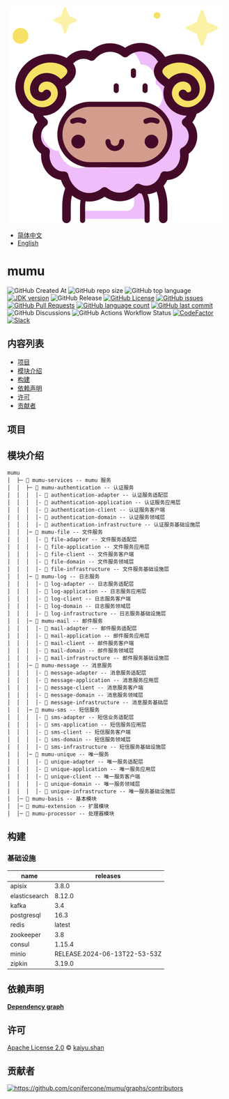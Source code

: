 ![mumu](./logo.svg)

- [简体中文](README.zh_CN.md)
- [English](README.md)

# mumu

![GitHub Created At](https://img.shields.io/github/created-at/conifercone/mumu)
![GitHub repo size](https://img.shields.io/github/repo-size/conifercone/mumu)
![GitHub top language](https://img.shields.io/github/languages/top/conifercone/mumu)
[![JDK version](https://img.shields.io/badge/JDK-21+-green.svg)](https://www.oracle.com/java/technologies/javase/jdk21-archive-downloads.html)
![GitHub Release](https://img.shields.io/github/v/release/conifercone/mumu)
[![GitHub License](https://img.shields.io/github/license/conifercone/mumu)](https://github.com/conifercone/mumu)
[![GitHub issues](https://img.shields.io/github/issues/conifercone/mumu)](https://github.com/conifercone/mumu/issues)
[![GitHub Pull Requests](https://img.shields.io/github/issues-pr/conifercone/mumu)](https://github.com/conifercone/mumu/pulls)
[![GitHub language count](https://img.shields.io/github/languages/count/conifercone/mumu)](https://github.com/conifercone/mumu)
[![GitHub last commit](https://img.shields.io/github/last-commit/conifercone/mumu/develop)](https://github.com/conifercone/mumu)
![GitHub Discussions](https://img.shields.io/github/discussions/conifercone/mumu)
![GitHub Actions Workflow Status](https://img.shields.io/github/actions/workflow/status/conifercone/mumu/dependency-submission.yml)
[![CodeFactor](https://www.codefactor.io/repository/github/conifercone/mumu/badge/develop)](https://www.codefactor.io/repository/github/conifercone/mumu/overview/develop)
[![Slack](https://img.shields.io/badge/Slack-Join%20Our%20Community-green)](https://join.slack.com/t/mumu-community/shared_invite/zt-2ov97fcpj-bFJZmpXSp5YZWSU9zD7S5g)

## 内容列表

- [项目](#项目)
- [模块介绍](#模块介绍)
- [构建](#构建)
- [依赖声明](#依赖声明)
- [许可](#许可)
- [贡献者](#贡献者)

## 项目

## 模块介绍

```text
mumu
│  ├─ 📂 mumu-services -- mumu 服务
│  │  ├─ 📂 mumu-authentication -- 认证服务
│  │  │  │- 📂 authentication-adapter -- 认证服务适配层
│  │  │  │- 📂 authentication-application -- 认证服务应用层
│  │  │  │- 📂 authentication-client -- 认证服务客户端
│  │  │  │- 📂 authentication-domain -- 认证服务领域层
│  │  │  │- 📂 authentication-infrastructure -- 认证服务基础设施层
│  │  │─ 📂 mumu-file -- 文件服务
│  │  │  │- 📂 file-adapter -- 文件服务适配层
│  │  │  │- 📂 file-application -- 文件服务应用层
│  │  │  │- 📂 file-client -- 文件服务客户端
│  │  │  │- 📂 file-domain -- 文件服务领域层
│  │  │  │- 📂 file-infrastructure -- 文件服务基础设施层
│  │  │─ 📂 mumu-log -- 日志服务
│  │  │  │- 📂 log-adapter -- 日志服务适配层
│  │  │  │- 📂 log-application -- 日志服务应用层
│  │  │  │- 📂 log-client -- 日志服务客户端
│  │  │  │- 📂 log-domain -- 日志服务领域层
│  │  │  │- 📂 log-infrastructure -- 日志服务基础设施层
│  │  │─ 📂 mumu-mail -- 邮件服务
│  │  │  │- 📂 mail-adapter -- 邮件服务适配层
│  │  │  │- 📂 mail-application -- 邮件服务应用层
│  │  │  │- 📂 mail-client -- 邮件服务客户端
│  │  │  │- 📂 mail-domain -- 邮件服务领域层
│  │  │  │- 📂 mail-infrastructure -- 邮件服务基础设施层
│  │  │─ 📂 mumu-message -- 消息服务
│  │  │  │- 📂 message-adapter -- 消息服务适配层
│  │  │  │- 📂 message-application -- 消息服务应用层
│  │  │  │- 📂 message-client -- 消息服务客户端
│  │  │  │- 📂 message-domain -- 消息服务领域层
│  │  │  │- 📂 message-infrastructure -- 消息服务基础层
│  │  │─ 📂 mumu-sms -- 短信服务
│  │  │  │- 📂 sms-adapter -- 短信业务适配层
│  │  │  │- 📂 sms-application -- 短信服务应用层
│  │  │  │- 📂 sms-client -- 短信服务客户端
│  │  │  │- 📂 sms-domain -- 短信服务领域层
│  │  │  │- 📂 sms-infrastructure -- 短信服务基础设施层
│  │  │─ 📂 mumu-unique -- 唯一服务
│  │  │  │- 📂 unique-adapter -- 唯一服务适配层
│  │  │  │- 📂 unique-application -- 唯一服务应用层
│  │  │  │- 📂 unique-client -- 唯一服务客户端
│  │  │  │- 📂 unique-domain -- 唯一服务领域层
│  │  │  │- 📂 unique-infrastructure -- 唯一服务基础设施层
│  │─ 📂 mumu-basis -- 基本模块
│  │─ 📂 mumu-extension -- 扩展模块
│  │─ 📂 mumu-processor -- 处理器模块
```

## 构建

### 基础设施

| name          | releases                     |
|---------------|------------------------------|
| apisix        | 3.8.0                        |
| elasticsearch | 8.12.0                       |
| kafka         | 3.4                          |
| postgresql    | 16.3                         |
| redis         | latest                       |
| zookeeper     | 3.8                          |
| consul        | 1.15.4                       |
| minio         | RELEASE.2024-06-13T22-53-53Z |
| zipkin        | 3.19.0                       |

## 依赖声明

[**Dependency graph**](https://github.com/conifercone/mumu/network/dependencies)

## 许可

[Apache License 2.0](LICENSE) © <a href="mailto:kaiyu.shan@outlook.com">kaiyu.shan</a>

## 贡献者

<a href="https://github.com/conifercone/mumu/graphs/contributors">
  <img src="https://contrib.rocks/image?repo=conifercone/mumu"  alt="https://github.com/conifercone/mumu/graphs/contributors"/>
</a>
